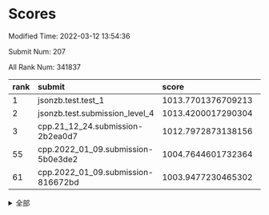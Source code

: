 # Scores

Modified Time: 2022-03-12 13:54:36

Submit Num: 207

All Rank Num: 341837

| rank |               submit               |       score        |       sigma        | pk_num |
| :--- | :--------------------------------- | :----------------- | :----------------- | :----- |
| 1    | jsonzb.test.test_1                 | 1013.7701376709213 | 0.7999634866661534 | 6607   |
| 2    | jsonzb.test.submission_level_4     | 1013.4200017290304 | 0.8024175209863638 | 6602   |
| 3    | cpp.21_12_24.submission-2b2ea0d7   | 1012.7972873138156 | 0.7910498560668754 | 6612   |
| 55   | cpp.2022_01_09.submission-5b0e3de2 | 1004.7644601732364 | 0.7147381689481785 | 6605   |
| 61   | cpp.2022_01_09.submission-816672bd | 1003.9477230465302 | 0.7195950841495797 | 6603   |


<details>
<summary>全部</summary>

| rank |                 submit                 |       score        |       sigma        | pk_num |
| :--- | :------------------------------------- | :----------------- | :----------------- | :----- |
| 1    | jsonzb.test.test_1                     | 1013.7701376709213 | 0.7999634866661534 | 6607   |
| 2    | jsonzb.test.submission_level_4         | 1013.4200017290304 | 0.8024175209863638 | 6602   |
| 3    | cpp.21_12_24.submission-2b2ea0d7       | 1012.7972873138156 | 0.7910498560668754 | 6612   |
| 4    | gobigger.level_3.submission_level_3_5  | 1012.4197244939903 | 0.7956905436465085 | 6606   |
| 5    | gobigger.level_3.submission_level_3_36 | 1011.8783406742073 | 0.7708819261339418 | 6605   |
| 6    | gobigger.level_3.submission_level_3_19 | 1011.3793142790023 | 0.7699508975143777 | 6603   |
| 7    | gobigger.level_3.submission_level_3_15 | 1011.1060638919017 | 0.7629212779195259 | 6603   |
| 8    | gobigger.level_3.submission_level_3_7  | 1010.9848343828946 | 0.7842839541703289 | 6607   |
| 9    | gobigger.level_3.submission_level_3_31 | 1010.8370776525063 | 0.7683824700939663 | 6604   |
| 10   | gobigger.level_3.submission_level_3_2  | 1010.8019923192697 | 0.7451877582883144 | 6605   |
| 11   | gobigger.level_3.submission_level_3_46 | 1010.7570075349769 | 0.7697164980907828 | 6601   |
| 12   | gobigger.level_3.submission_level_3_18 | 1010.6694374166465 | 0.7551541824724932 | 6601   |
| 13   | gobigger.level_3.submission_level_3_6  | 1010.6658214573966 | 0.7655779235737658 | 6609   |
| 14   | gobigger.level_3.submission_level_3_3  | 1010.6313307423553 | 0.7535073778781562 | 6604   |
| 15   | gobigger.level_3.submission_level_3_24 | 1010.6311864265206 | 0.7632324533645883 | 6606   |
| 16   | gobigger.level_3.submission_level_3_42 | 1010.6079485407563 | 0.7701045101021899 | 6602   |
| 17   | gobigger.level_3.submission_level_3_41 | 1010.5933335314556 | 0.7722512430194306 | 6608   |
| 18   | gobigger.level_3.submission_level_3_10 | 1010.5236903672072 | 0.7455556429346407 | 6607   |
| 19   | gobigger.level_3.submission_level_3_27 | 1010.522816495837  | 0.7658282166117454 | 6601   |
| 20   | gobigger.level_3.submission_level_3_9  | 1010.4995836496172 | 0.7335883199009654 | 6606   |
| 21   | gobigger.level_3.submission_level_3_34 | 1010.4745312017734 | 0.769020343860372  | 6600   |
| 22   | gobigger.level_3.submission_level_3_21 | 1010.4171186521286 | 0.7855441316943154 | 6608   |
| 23   | gobigger.level_3.submission_level_3_49 | 1010.3244791138327 | 0.7729602287606487 | 6608   |
| 24   | gobigger.level_3.submission_level_3_45 | 1010.3016701854938 | 0.7681505871900849 | 6608   |
| 25   | gobigger.level_3.submission_level_3_0  | 1010.2847201845236 | 0.7566026370127209 | 6600   |
| 26   | gobigger.level_3.submission_level_3_16 | 1010.26955743989   | 0.7520081767535488 | 6608   |
| 27   | gobigger.level_3.submission_level_3_23 | 1010.2637293190546 | 0.7507261205999269 | 6607   |
| 28   | gobigger.level_3.submission_level_3_1  | 1010.2441895522026 | 0.746024190665351  | 6604   |
| 29   | gobigger.level_3.submission_level_3_32 | 1010.2321389044567 | 0.7613727507692551 | 6604   |
| 30   | gobigger.level_3.submission_level_3_14 | 1010.0272821578649 | 0.7577339647072358 | 6609   |
| 31   | gobigger.level_3.submission_level_3_47 | 1009.9671404661726 | 0.7469303106306471 | 6608   |
| 32   | gobigger.level_3.submission_level_3_48 | 1009.9613516352384 | 0.7719592727049908 | 6602   |
| 33   | gobigger.level_3.submission_level_3_29 | 1009.9317689914103 | 0.7745606057666078 | 6605   |
| 34   | gobigger.level_3.submission_level_3_39 | 1009.7473968448935 | 0.7643227432083259 | 6607   |
| 35   | gobigger.level_3.submission_level_3_22 | 1009.7468490063166 | 0.7461684991434284 | 6607   |
| 36   | gobigger.level_3.submission_level_3_13 | 1009.6493908474341 | 0.7615043779857007 | 6604   |
| 37   | gobigger.level_3.submission_level_3_30 | 1009.6440208869525 | 0.7597735776452018 | 6607   |
| 38   | gobigger.level_3.submission_level_3_35 | 1009.6335827349217 | 0.7523234801406861 | 6603   |
| 39   | gobigger.level_3.submission_level_3_40 | 1009.6294133582103 | 0.7694890914939174 | 6608   |
| 40   | gobigger.level_3.submission_level_3_20 | 1009.5811719362134 | 0.7684379686862172 | 6609   |
| 41   | gobigger.level_3.submission_level_3_43 | 1009.5487510100685 | 0.7759327466440988 | 6603   |
| 42   | gobigger.level_3.submission_level_3_26 | 1009.4861032940283 | 0.7456579732862523 | 6607   |
| 43   | gobigger.level_3.submission_level_3_8  | 1009.442116692175  | 0.7589242754828042 | 6604   |
| 44   | gobigger.level_3.submission_level_3_11 | 1009.3438753927634 | 0.7588557858822802 | 6601   |
| 45   | gobigger.level_3.submission_level_3_37 | 1009.2676001920679 | 0.7825010549129879 | 6605   |
| 46   | gobigger.level_3.submission_level_3_25 | 1009.243905903442  | 0.7464235476017665 | 6605   |
| 47   | gobigger.level_3.submission_level_3_4  | 1008.968679808343  | 0.7583018854358623 | 6606   |
| 48   | gobigger.level_3.submission_level_3_38 | 1008.9638720404774 | 0.7353157187536868 | 6602   |
| 49   | gobigger.level_3.submission_level_3_44 | 1008.8204628141839 | 0.7696803606366037 | 6609   |
| 50   | gobigger.level_3.submission_level_3_12 | 1008.8087900533625 | 0.7499794531366999 | 6603   |
| 51   | gobigger.level_3.submission_level_3_17 | 1008.6450034497211 | 0.744626022287154  | 6608   |
| 52   | gobigger.level_3.submission_level_3_33 | 1008.3924346453116 | 0.7587243526050573 | 6607   |
| 53   | gobigger.level_3.submission_level_3_28 | 1008.3590920470602 | 0.737295359823692  | 6604   |
| 54   | gobigger.level_1.submission_level_1_29 | 1004.7942601647933 | 0.7310590411088396 | 6603   |
| 55   | cpp.2022_01_09.submission-5b0e3de2     | 1004.7644601732364 | 0.7147381689481785 | 6605   |
| 56   | gobigger.level_1.submission_level_1_21 | 1004.4808061912786 | 0.7220115665369555 | 6603   |
| 57   | gobigger.level_1.submission_level_1_3  | 1004.4701681272121 | 0.7253438464825489 | 6605   |
| 58   | gobigger.level_1.submission_level_1_35 | 1004.3839825724407 | 0.7101304190287464 | 6606   |
| 59   | gobigger.level_1.submission_level_1_13 | 1004.2483524265137 | 0.7198941124643387 | 6609   |
| 60   | gobigger.level_1.submission_level_1_31 | 1003.9687222360694 | 0.7126658756214731 | 6604   |
| 61   | cpp.2022_01_09.submission-816672bd     | 1003.9477230465302 | 0.7195950841495797 | 6603   |
| 62   | gobigger.level_1.submission_level_1_19 | 1003.8355432616653 | 0.7266407109054436 | 6610   |
| 63   | gobigger.level_1.submission_level_1_11 | 1003.8067546294955 | 0.7184002588669695 | 6605   |
| 64   | gobigger.level_1.submission_level_1_1  | 1003.7601102475988 | 0.7208990008593289 | 6609   |
| 65   | gobigger.level_1.submission_level_1_23 | 1003.6534378090937 | 0.7244290107422909 | 6604   |
| 66   | gobigger.level_1.submission_level_1_5  | 1003.6089474992156 | 0.7163005142108744 | 6604   |
| 67   | gobigger.level_1.submission_level_1_0  | 1003.6014553549375 | 0.7138977143719046 | 6607   |
| 68   | gobigger.level_1.submission_level_1_2  | 1003.5949240682789 | 0.7104204674821276 | 6606   |
| 69   | gobigger.level_1.submission_level_1_43 | 1003.550665219473  | 0.7322190657111274 | 6605   |
| 70   | gobigger.level_1.submission_level_1_24 | 1003.5343434228616 | 0.725093462016267  | 6605   |
| 71   | gobigger.level_1.submission_level_1_47 | 1003.468358843128  | 0.7150110660850624 | 6603   |
| 72   | gobigger.level_1.submission_level_1_27 | 1003.455266479336  | 0.7200951503128216 | 6605   |
| 73   | gobigger.level_1.submission_level_1_42 | 1003.4531938880456 | 0.7196898720947013 | 6603   |
| 74   | gobigger.level_1.submission_level_1_45 | 1003.4514081573742 | 0.706020236952312  | 6606   |
| 75   | gobigger.level_1.submission_level_1_49 | 1003.4427763632743 | 0.7299164680975949 | 6606   |
| 76   | gobigger.level_1.submission_level_1_16 | 1003.4065362889495 | 0.7165607312013537 | 6608   |
| 77   | gobigger.level_1.submission_level_1_40 | 1003.4055239885556 | 0.7197372732550517 | 6606   |
| 78   | gobigger.level_1.submission_level_1_14 | 1003.3848659301559 | 0.7113626541467034 | 6605   |
| 79   | gobigger.level_1.submission_level_1_7  | 1003.2635131664496 | 0.7038873205574077 | 6609   |
| 80   | gobigger.level_1.submission_level_1_37 | 1003.2369492116457 | 0.7145726095218786 | 6604   |
| 81   | gobigger.level_1.submission_level_1_33 | 1003.2212453102416 | 0.7159049882785341 | 6609   |
| 82   | gobigger.level_1.submission_level_1_28 | 1003.2186968231745 | 0.725886445564551  | 6600   |
| 83   | gobigger.level_1.submission_level_1_8  | 1003.2134581768305 | 0.7098207586568466 | 6606   |
| 84   | gobigger.level_1.submission_level_1_32 | 1003.1615511589907 | 0.7117298785436615 | 6608   |
| 85   | gobigger.level_1.submission_level_1_17 | 1003.1482479458273 | 0.7198083915025761 | 6605   |
| 86   | gobigger.level_1.submission_level_1_34 | 1003.1446707524962 | 0.7078914868480286 | 6606   |
| 87   | gobigger.level_1.submission_level_1_46 | 1003.0076594378178 | 0.7200533641330173 | 6604   |
| 88   | gobigger.level_1.submission_level_1_36 | 1002.8703662718445 | 0.7098591390644223 | 6607   |
| 89   | gobigger.level_1.submission_level_1_41 | 1002.8498508900511 | 0.7065863790490764 | 6608   |
| 90   | gobigger.level_1.submission_level_1_25 | 1002.8432865940734 | 0.7152361382027722 | 6613   |
| 91   | gobigger.level_1.submission_level_1_26 | 1002.8177062175363 | 0.7195520064255048 | 6605   |
| 92   | gobigger.level_1.submission_level_1_48 | 1002.7421946689534 | 0.7174331778427996 | 6610   |
| 93   | gobigger.level_1.submission_level_1_39 | 1002.7043730021798 | 0.7122054557776276 | 6608   |
| 94   | gobigger.level_1.submission_level_1_18 | 1002.5744463485006 | 0.7162689546821006 | 6605   |
| 95   | gobigger.level_1.submission_level_1_9  | 1002.5281344075813 | 0.7082749963230752 | 6602   |
| 96   | gobigger.level_1.submission_level_1_6  | 1002.4506687787605 | 0.721079929351718  | 6607   |
| 97   | gobigger.level_1.submission_level_1_44 | 1002.445679152156  | 0.7115845607782355 | 6604   |
| 98   | gobigger.level_1.submission_level_1_15 | 1002.3616267786442 | 0.7057299325479542 | 6603   |
| 99   | gobigger.level_1.submission_level_1_20 | 1002.3069615087036 | 0.7115129258933045 | 6601   |
| 100  | gobigger.level_1.submission_level_1_12 | 1002.3020337947788 | 0.7126491082989773 | 6608   |
| 101  | gobigger.level_1.submission_level_1_4  | 1002.2802282612431 | 0.7082639019968596 | 6611   |
| 102  | gobigger.level_1.submission_level_1_30 | 1002.2710897099277 | 0.7225822839006321 | 6606   |
| 103  | gobigger.level_1.submission_level_1_22 | 1002.2200220893284 | 0.709776506251666  | 6609   |
| 104  | gobigger.level_1.submission_level_1_38 | 1001.9824199185632 | 0.719501365732082  | 6602   |
| 105  | gobigger.level_1.submission_level_1_10 | 1001.4784524269106 | 0.7087506032104052 | 6606   |
| 106  | gobigger.random.submission_random_17   | 997.8422613972114  | 0.7130760556706696 | 6602   |
| 107  | gobigger.random.submission_random_42   | 997.3576796118643  | 0.7187988124774013 | 6607   |
| 108  | gobigger.random.submission_random_39   | 997.216375288651   | 0.7174933437282411 | 6607   |
| 109  | gobigger.random.submission_random_40   | 997.134716989112   | 0.6986537855786084 | 6604   |
| 110  | gobigger.random.submission_random_16   | 997.0486339082645  | 0.7187089469363053 | 6606   |
| 111  | gobigger.random.submission_random_35   | 996.9684472955746  | 0.7019403120440785 | 6605   |
| 112  | gobigger.random.submission_random_41   | 996.9367969748463  | 0.7062542143207241 | 6608   |
| 113  | gobigger.random.submission_random_43   | 996.9022005490281  | 0.7152354301023706 | 6604   |
| 114  | gobigger.random.submission_random_31   | 996.7938631624103  | 0.7163205320283622 | 6601   |
| 115  | gobigger.random.submission_random_38   | 996.7644357901631  | 0.7052651306994662 | 6607   |
| 116  | gobigger.random.submission_random_27   | 996.5426067308754  | 0.6988478885107461 | 6603   |
| 117  | gobigger.random.submission_random_15   | 996.5032781757766  | 0.7070062046236503 | 6605   |
| 118  | gobigger.random.submission_random_21   | 996.4948977813641  | 0.711726340997275  | 6603   |
| 119  | gobigger.random.submission_random_11   | 996.4685243711675  | 0.7024299069211415 | 6605   |
| 120  | gobigger.random.submission_random_34   | 996.4682534869951  | 0.7086807665901257 | 6606   |
| 121  | gobigger.random.submission_random_48   | 996.4366584807531  | 0.7066606385566403 | 6607   |
| 122  | gobigger.random.submission_random_9    | 996.3956210946451  | 0.7015976032362456 | 6604   |
| 123  | gobigger.random.submission_random_7    | 996.391662812551   | 0.710280218853986  | 6608   |
| 124  | gobigger.random.submission_random_37   | 996.3799026261055  | 0.7033097605059034 | 6602   |
| 125  | gobigger.random.submission_random_45   | 996.1917833150338  | 0.7162332637175445 | 6605   |
| 126  | gobigger.random.submission_random_32   | 996.1027961416914  | 0.7078070430474139 | 6605   |
| 127  | gobigger.random.submission_random_6    | 996.0298369660911  | 0.7055578780357518 | 6605   |
| 128  | gobigger.random.submission_random_29   | 995.977468302608   | 0.6991519291218051 | 6604   |
| 129  | gobigger.random.submission_random_25   | 995.9442571548407  | 0.7240920295474527 | 6605   |
| 130  | gobigger.random.submission_random_3    | 995.934379616144   | 0.7090382985021856 | 6604   |
| 131  | gobigger.random.submission_random_10   | 995.9181570929076  | 0.7053908892040381 | 6604   |
| 132  | gobigger.random.submission_random_49   | 995.8327305106294  | 0.7273387688762588 | 6612   |
| 133  | gobigger.random.submission_random_36   | 995.7554643348451  | 0.699818408379269  | 6605   |
| 134  | gobigger.random.submission_random_24   | 995.7017371189831  | 0.7100196814560498 | 6603   |
| 135  | gobigger.random.submission_random_26   | 995.6763757002622  | 0.7084650633111584 | 6609   |
| 136  | gobigger.random.submission_random_4    | 995.647091521893   | 0.713153830186915  | 6602   |
| 137  | gobigger.random.submission_random_14   | 995.6254160509906  | 0.7122656001935752 | 6606   |
| 138  | gobigger.random.submission_random_13   | 995.5977777741     | 0.7060828892717008 | 6601   |
| 139  | gobigger.random.submission_random_8    | 995.5959825465392  | 0.7197672706825625 | 6608   |
| 140  | gobigger.random.submission_random_28   | 995.5835976834687  | 0.7198866447153008 | 6607   |
| 141  | gobigger.random.submission_random_19   | 995.5091820450876  | 0.6999087047508915 | 6607   |
| 142  | gobigger.random.submission_random_44   | 995.5062933660329  | 0.7046658802388315 | 6606   |
| 143  | gobigger.random.submission_random_47   | 995.4669470944107  | 0.7099115156329979 | 6603   |
| 144  | gobigger.random.submission_random_30   | 995.442586174815   | 0.7019222066165586 | 6608   |
| 145  | gobigger.random.submission_random_20   | 995.371416895854   | 0.7185188052682021 | 6607   |
| 146  | gobigger.random.submission_random_0    | 995.3275078707354  | 0.7240213482324672 | 6606   |
| 147  | gobigger.random.submission_random_5    | 995.2891744935401  | 0.7238977714626071 | 6604   |
| 148  | gobigger.random.submission_random_1    | 995.2671128308899  | 0.7002539644466407 | 6612   |
| 149  | gobigger.random.submission_random_33   | 995.2369281516152  | 0.7071272157864648 | 6605   |
| 150  | gobigger.random.submission_random_46   | 995.2050556223629  | 0.7134412128916329 | 6603   |
| 151  | gobigger.random.submission_random_2    | 995.1290946850118  | 0.7273880549507891 | 6603   |
| 152  | gobigger.random.submission_random_18   | 995.0029906096103  | 0.7220631763690497 | 6604   |
| 153  | gobigger.random.submission_random_23   | 994.99853445685    | 0.7115666069519261 | 6606   |
| 154  | gobigger.random.submission_random_12   | 994.9494564507501  | 0.7272427805739989 | 6606   |
| 155  | gobigger.random.submission_random_22   | 994.6415816526833  | 0.7076407753944273 | 6598   |
| 156  | gobigger.level_2.submission_level_2_17 | 994.1619061362887  | 0.7365553170816039 | 6604   |
| 157  | gobigger.level_2.submission_level_2_9  | 993.8163844766069  | 0.7415949996414838 | 6611   |
| 158  | gobigger.level_2.submission_level_2_14 | 993.6961420807011  | 0.7618623145475099 | 6605   |
| 159  | gobigger.level_2.submission_level_2_43 | 993.454676015644   | 0.7242607309889085 | 6604   |
| 160  | gobigger.level_2.submission_level_2_21 | 993.3868611756906  | 0.7203037512328622 | 6600   |
| 161  | gobigger.level_2.submission_level_2_25 | 993.3855653569592  | 0.7477923459874461 | 6607   |
| 162  | gobigger.level_2.submission_level_2_15 | 993.2346771662257  | 0.7342222783212978 | 6603   |
| 163  | gobigger.level_2.submission_level_2_3  | 993.099881180641   | 0.7265912154910774 | 6607   |
| 164  | gobigger.level_2.submission_level_2_47 | 993.0359110978649  | 0.7318928837537255 | 6605   |
| 165  | gobigger.level_2.submission_level_2_45 | 992.912801899362   | 0.741766976473321  | 6605   |
| 166  | gobigger.level_2.submission_level_2_12 | 992.8479337796136  | 0.733480510034206  | 6606   |
| 167  | gobigger.level_2.submission_level_2_24 | 992.6581152856764  | 0.7465494212831543 | 6608   |
| 168  | gobigger.level_2.submission_level_2_2  | 992.5975653789493  | 0.7555420468928732 | 6606   |
| 169  | gobigger.level_2.submission_level_2_49 | 992.5725099332533  | 0.7480724467925584 | 6605   |
| 170  | gobigger.level_2.submission_level_2_38 | 992.5691901547875  | 0.7229107546401606 | 6604   |
| 171  | gobigger.level_2.submission_level_2_19 | 992.5340755361917  | 0.7478762934148664 | 6608   |
| 172  | gobigger.level_2.submission_level_2_34 | 992.4833562875671  | 0.7436629975265333 | 6603   |
| 173  | gobigger.level_2.submission_level_2_16 | 992.4731983482556  | 0.7431150386591087 | 6596   |
| 174  | gobigger.level_2.submission_level_2_48 | 992.4484916025681  | 0.7630578932836719 | 6606   |
| 175  | gobigger.level_2.submission_level_2_27 | 992.3944771316127  | 0.7359357955197711 | 6607   |
| 176  | gobigger.level_2.submission_level_2_23 | 992.3530215635624  | 0.758453566553974  | 6608   |
| 177  | gobigger.level_2.submission_level_2_5  | 992.339590364513   | 0.756386884560946  | 6607   |
| 178  | gobigger.level_2.submission_level_2_6  | 992.3160531384785  | 0.7360581887417562 | 6609   |
| 179  | gobigger.level_2.submission_level_2_35 | 992.3064959913585  | 0.7331221957208791 | 6608   |
| 180  | gobigger.level_2.submission_level_2_8  | 992.2272737862104  | 0.7563035323126316 | 6604   |
| 181  | gobigger.level_2.submission_level_2_4  | 992.1594097225151  | 0.7309150228215178 | 6607   |
| 182  | gobigger.level_2.submission_level_2_18 | 992.1237313106095  | 0.7462515846597718 | 6612   |
| 183  | gobigger.level_2.submission_level_2_33 | 992.1197700176947  | 0.7345268350567699 | 6611   |
| 184  | gobigger.level_2.submission_level_2_10 | 992.0367244523043  | 0.7467996507985101 | 6603   |
| 185  | gobigger.level_2.submission_level_2_26 | 991.9901607151688  | 0.7434948128108876 | 6611   |
| 186  | gobigger.level_2.submission_level_2_42 | 991.915251030191   | 0.7509413305116405 | 6603   |
| 187  | gobigger.level_2.submission_level_2_44 | 991.9127994165462  | 0.764453070916194  | 6607   |
| 188  | gobigger.level_2.submission_level_2_0  | 991.8038537529042  | 0.7437424578367994 | 6608   |
| 189  | gobigger.level_2.submission_level_2_11 | 991.7708162899899  | 0.7385505197261888 | 6608   |
| 190  | gobigger.level_2.submission_level_2_39 | 991.6569272231434  | 0.7567408116864011 | 6615   |
| 191  | gobigger.level_2.submission_level_2_41 | 991.6453664513339  | 0.7534779404690225 | 6603   |
| 192  | gobigger.level_2.submission_level_2_28 | 991.4875319893099  | 0.7476507619991297 | 6607   |
| 193  | gobigger.level_2.submission_level_2_7  | 991.4598814336515  | 0.7416030802900736 | 6605   |
| 194  | gobigger.level_2.submission_level_2_29 | 991.2673720253325  | 0.7352823668042625 | 6600   |
| 195  | gobigger.level_2.submission_level_2_31 | 991.2604333270469  | 0.746585527143744  | 6604   |
| 196  | gobigger.level_2.submission_level_2_20 | 991.2341017630051  | 0.7507489545655179 | 6604   |
| 197  | gobigger.level_2.submission_level_2_1  | 991.1481696548286  | 0.7497115754102378 | 6604   |
| 198  | gobigger.level_2.submission_level_2_22 | 991.1144273447811  | 0.7689617560401668 | 6606   |
| 199  | gobigger.level_2.submission_level_2_30 | 991.0897426767957  | 0.7287922288101047 | 6607   |
| 200  | gobigger.level_2.submission_level_2_37 | 990.8639767488179  | 0.7676129178311142 | 6609   |
| 201  | gobigger.level_2.submission_level_2_40 | 990.7676037413742  | 0.755783923800568  | 6606   |
| 202  | gobigger.level_2.submission_level_2_13 | 990.5755144222785  | 0.7667210084274386 | 6606   |
| 203  | gobigger.level_2.submission_level_2_32 | 990.4562754210639  | 0.7577412050046772 | 6602   |
| 204  | gobigger.level_2.submission_level_2_36 | 990.2403152764883  | 0.7521518138408044 | 6603   |
| 205  | gobigger.level_2.submission_level_2_46 | 989.9634329688097  | 0.7822860475610974 | 6605   |
| 206  | gobigger.none.submission_none_1        | 977.9639676726998  | 1.2730741025761378 | 6610   |
| 207  | gobigger.none.submission_none_0        | 977.1158007774349  | 1.3676930075777556 | 6612   |

</details>